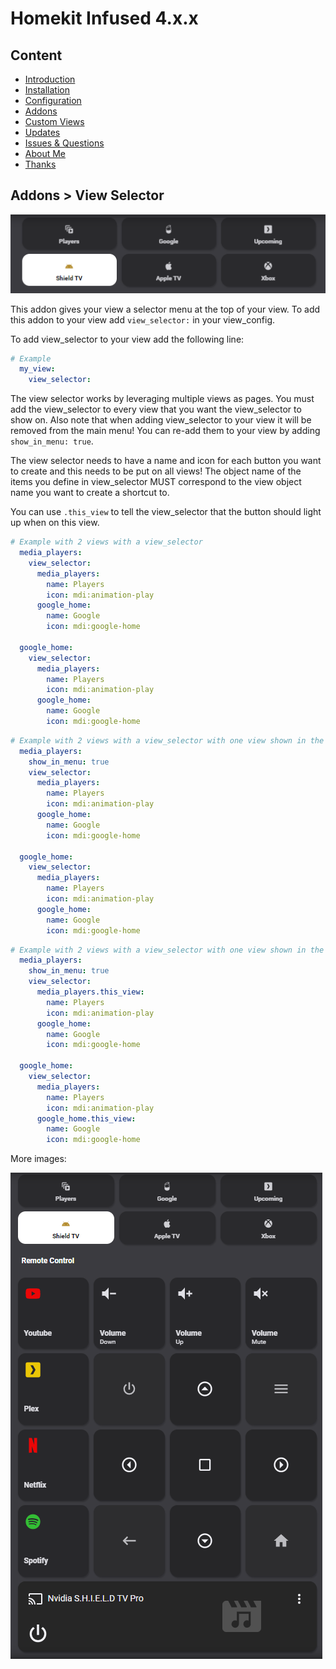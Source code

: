 # Homekit Infused 4.x.x

## Content
- [Introduction](../index.md)
- [Installation](../installation.md)
- [Configuration](../configuration.md)
- [Addons](../addons.md)
- [Custom Views](../custom_views.md)
- [Updates](../updates.md)
- [Issues & Questions](../issues.md)
- [About Me](../about.md)
- [Thanks](../thanks.md)

## Addons > View Selector

![Homekit Infused](../images/vs_1.png)

This addon gives your view a selector menu at the top of your view.
To add this addon to your view add `view_selector:` in your view_config.

To add view_selector to your view add the following line:

```yaml
# Example
  my_view:
    view_selector:
```

The view selector works by leveraging multiple views as pages. You must add the view_selector to every view that you want the view_selector to show on.
Also note that when adding view_selector to your view it will be removed from the main menu! You can re-add them to your view by adding `show_in_menu: true`.

The view selector needs to have a name and icon for each button you want to create and this needs to be put on all views!
The object name of the items you define in view_selector MUST correspond to the view object name you want to create a shortcut to.

You can use `.this_view` to tell the view_selector that the button should light up when on this view.

```yaml
# Example with 2 views with a view_selector
  media_players:
    view_selector:
      media_players:
        name: Players
        icon: mdi:animation-play
      google_home:
        name: Google
        icon: mdi:google-home

  google_home:
    view_selector:
      media_players:
        name: Players
        icon: mdi:animation-play
      google_home:
        name: Google
        icon: mdi:google-home
```
```yaml
# Example with 2 views with a view_selector with one view shown in the main menu
  media_players:
    show_in_menu: true
    view_selector:
      media_players:
        name: Players
        icon: mdi:animation-play
      google_home:
        name: Google
        icon: mdi:google-home

  google_home:
    view_selector:
      media_players:
        name: Players
        icon: mdi:animation-play
      google_home:
        name: Google
        icon: mdi:google-home
```
```yaml
# Example with 2 views with a view_selector with one view shown in the main menu and with .this_view
  media_players:
    show_in_menu: true
    view_selector:
      media_players.this_view:
        name: Players
        icon: mdi:animation-play
      google_home:
        name: Google
        icon: mdi:google-home

  google_home:
    view_selector:
      media_players:
        name: Players
        icon: mdi:animation-play
      google_home.this_view:
        name: Google
        icon: mdi:google-home
```

More images:

![Homekit Infused](../images/vs_2.png)
